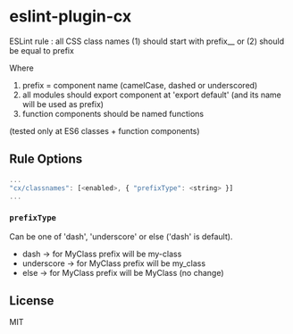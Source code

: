 # eslint-plugin-cx

ESLint rule : all CSS class names (1) should start with prefix__ or (2) should be equal to prefix

Where
  1. prefix = component name (camelCase, dashed or underscored)
  2. all modules should export component at 'export default' (and its name will be used as prefix)
  3. function components should be named functions
  
(tested only at ES6 classes + function components)

## Rule Options

```js
...
"cx/classnames": [<enabled>, { "prefixType": <string> }]
...
```

### `prefixType`

Can be one of 'dash', 'underscore' or else ('dash' is default).

* dash -> for MyClass prefix will be my-class
* underscore -> for MyClass prefix will be my_class
* else -> for MyClass prefix will be MyClass (no change)

## License

MIT
